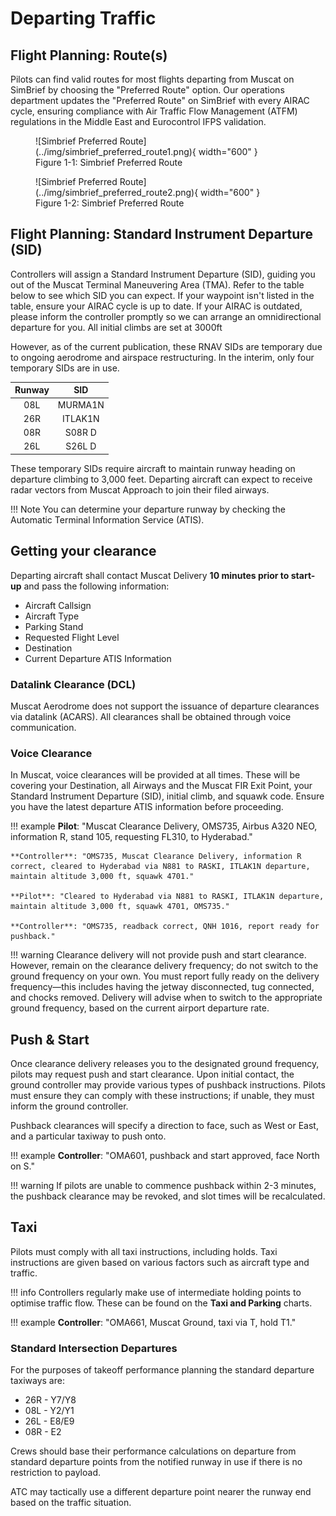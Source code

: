 # Departing Traffic
## Flight Planning: Route(s)
Pilots can find valid routes for most flights departing from Muscat on SimBrief by choosing the "Preferred Route" option. Our operations department updates the "Preferred Route" on SimBrief with every AIRAC cycle, ensuring compliance with Air Traffic Flow Management (ATFM) regulations in the Middle East and Eurocontrol IFPS validation.

<figure markdown>
![Simbrief Preferred Route](../img/simbrief_preferred_route1.png){ width="600" }
  <figcaption>Figure 1-1: Simbrief Preferred Route</figcaption>
</figure>

<figure markdown>
![Simbrief Preferred Route](../img/simbrief_preferred_route2.png){ width="600" }
  <figcaption>Figure 1-2: Simbrief Preferred Route</figcaption>
</figure>

## Flight Planning: Standard Instrument Departure (SID)
Controllers will assign a Standard Instrument Departure (SID), guiding you out of the Muscat Terminal Maneuvering Area (TMA). Refer to the table below to see which SID you can expect. If your waypoint isn't listed in the table, ensure your AIRAC cycle is up to date. If your AIRAC is outdated, please inform the controller promptly so we can arrange an omnidirectional departure for you. All initial climbs are set at 3000ft

However, as of the current publication, these RNAV SIDs are temporary due to ongoing aerodrome and airspace restructuring.
In the interim, only four temporary SIDs are in use.

| Runway |   SID   |
|:------:|:-------:|
|  08L  | MURMA1N |
|  26R  | ITLAK1N |
|  08R  |  S08R D |
|  26L  |  S26L D |

These temporary SIDs require aircraft to maintain runway heading on departure climbing to 3,000 feet. Departing aircraft can expect to receive radar vectors from Muscat Approach to join their filed airways.

!!! Note
    You can determine your departure runway by checking the Automatic Terminal Information Service (ATIS).

## Getting your clearance
Departing aircraft shall contact Muscat Delivery **10 minutes prior to start-up** and pass the following information:
<ul>
    <li>Aircraft Callsign</li>
    <li>Aircraft Type</li>
    <li>Parking Stand</li>
    <li>Requested Flight Level</li>
    <li>Destination</li>
    <li>Current Departure ATIS Information</li>
</ul>

### Datalink Clearance (DCL)
Muscat Aerodrome does not support the issuance of departure clearances via datalink (ACARS). All clearances shall be obtained through voice communication.

### Voice Clearance
In Muscat, voice clearances will be provided at all times. These will be covering your Destination, all Airways and the Muscat FIR Exit Point, your Standard Instrument Departure (SID), initial climb, and squawk code. Ensure you have the latest departure ATIS information before proceeding.

!!! example
    **Pilot**: "Muscat Clearance Delivery, OMS735, Airbus A320 NEO, information R, stand 105, requesting FL310, to Hyderabad."

    **Controller**: "OMS735, Muscat Clearance Delivery, information R correct, cleared to Hyderabad via N881 to RASKI, ITLAK1N departure, maintain altitude 3,000 ft, squawk 4701."

    **Pilot**: "Cleared to Hyderabad via N881 to RASKI, ITLAK1N departure, maintain altitude 3,000 ft, squawk 4701, OMS735."

    **Controller**: "OMS735, readback correct, QNH 1016, report ready for pushback."

!!! warning
    Clearance delivery will not provide push and start clearance. However, remain on the clearance delivery frequency; do not switch to the ground frequency on your own. You must report fully ready on the delivery frequency—this includes having the jetway disconnected, tug connected, and chocks removed. Delivery will advise when to switch to the appropriate ground frequency, based on the current airport departure rate.

## Push & Start
Once clearance delivery releases you to the designated ground frequency, pilots may request push and start clearance. Upon initial contact, the ground controller may provide various types of pushback instructions. Pilots must ensure they can comply with these instructions; if unable, they must inform the ground controller.

Pushback clearances will specify a direction to face, such as West or East, and a particular taxiway to push onto.

!!! example
    **Controller**: "OMA601, pushback and start approved, face North on S."

!!! warning
    If pilots are unable to commence pushback within 2-3 minutes, the pushback clearance may be revoked, and slot times will be recalculated.

## Taxi
Pilots must comply with all taxi instructions, including holds. Taxi instructions are given based on various factors such as aircraft type and traffic.

!!! info
    Controllers regularly make use of intermediate holding points to optimise traffic flow. These can be found on the **Taxi and Parking** charts.

!!! example
    **Controller**: "OMA661, Muscat Ground, taxi via T, hold T1."

### Standard Intersection Departures
For the purposes of takeoff performance planning the standard departure taxiways are:

* 26R - Y7/Y8
* 08L - Y2/Y1
* 26L - E8/E9
* 08R - E2

Crews should base their performance calculations on departure from standard departure points from the notified runway in use if there is no restriction to payload.

ATC may tactically use a different departure point nearer the runway end based on the traffic situation.
